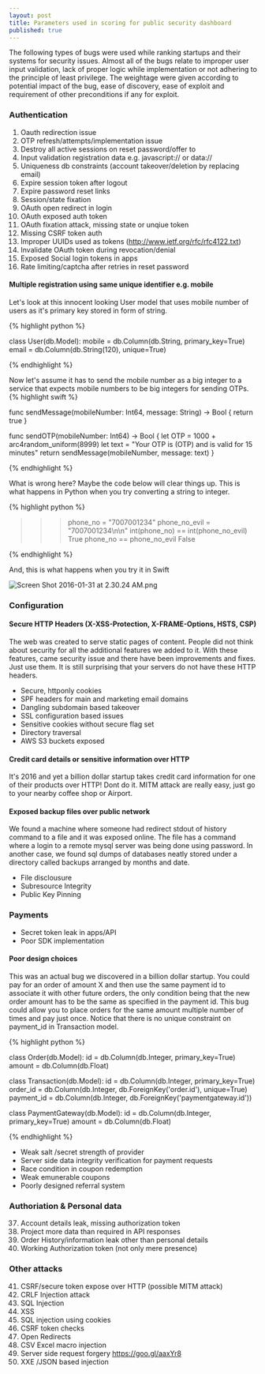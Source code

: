 ```yaml
---
layout: post
title: Parameters used in scoring for public security dashboard
published: true
---
```








The following types of bugs were used while ranking startups and their systems for security issues. Almost all of the bugs relate to improper user input validation, lack of proper logic while implementation or not adhering to the principle of least privilege. The weightage were given according to potential impact of the bug, ease of discovery, ease of exploit and requirement of other preconditions if any for exploit. 

	
### Authentication
1. Oauth redirection issue
2. OTP refresh/attempts/implementation issue
3. Destroy all active sessions on reset password/offer to 
4. Input validation registration data e.g.  javascript:// or data:// 
5. Uniqueness db constraints (account takeover/deletion by replacing email)
6. Expire session token after logout
7. Expire password reset links
8. Session/state fixation
9. OAuth open redirect in login
10. OAuth exposed auth token
11. OAuth fixation attack, missing state or unqiue token
12. Missing CSRF token auth
13. Improper UUIDs used as tokens (http://www.ietf.org/rfc/rfc4122.txt)
14. Invalidate OAuth token during revocation/denial
15. Exposed Social login tokens in apps
16. Rate limiting/captcha after retries in reset password


#### Multiple registration using same unique identifier e.g. mobile

Let's look at this innocent looking User model that uses mobile number of users as it's primary key stored in form of string.

{% highlight python %}

class User(db.Model):
	mobile = db.Column(db.String, primary_key=True)
	email = db.Column(db.String(120), unique=True)

{% endhighlight %}

Now let's assume it has to send the mobile number as a big integer to a service that expects mobile numbers to be big integers for sending OTPs.
{% highlight swift %}

func sendMessage(mobileNumber: Int64, message: String) -> Bool {
    return true
}

func sendOTP(mobileNumber: Int64) -> Bool {
    let OTP = 1000 + arc4random_uniform(8999)
    let text = "Your OTP is \(OTP) and is valid for 15 minutes"
    return sendMessage(mobileNumber, message: text)
}

{% endhighlight %}

What is wrong here? Maybe the code below will clear things up. This is what happens in Python when you try converting a string to integer.

{% highlight python %}

>>> phone_no = "7007001234"
>>> phone_no_evil = "7007001234\n\n"
>>> int(phone_no) == int(phone_no_evil)
True
>>> phone_no == phone_no_evil
False

{% endhighlight %}


And, this is what happens when you try it in Swift

![Screen Shot 2016-01-31 at 2.30.24 AM.png]({{site.baseurl}}/swift.png)


### Configuration

#### Secure HTTP Headers (X-XSS-Protection, X-FRAME-Options, HSTS, CSP)
The web was created to serve static pages of content. People did not think about security for all the additional features we added to it. With these features, came security issue and there have been improvements and fixes. Just use them. It is still surprising that your servers do not have these HTTP headers.

* Secure, httponly cookies
* SPF headers for main and marketing email domains
* Dangling subdomain based takeover
* SSL configuration based issues
* Sensitive cookies without secure flag set
* Directory traversal
* AWS S3 buckets exposed


#### Credit card details or sensitive information over HTTP

It's 2016 and yet a billion dollar startup takes credit card information for one of their products over HTTP! Dont do it. MITM attack are really easy, just go to your nearby coffee shop or Airport.


#### Exposed backup files over public network

We found a machine where someone had redirect stdout of history command to a file and it was exposed online. The file has a command where a login to a remote mysql server was being done using password. In another case, we found sql dumps of databases neatly stored under a directory called backups arranged by months and date.
* File disclousure
* Subresource Integrity
* Public Key Pinning

### Payments

* Secret token leak in apps/API
* Poor SDK implementation

#### Poor design choices

This was an actual bug we discovered in a billion dollar startup. You could pay for an order of amount X and then use the same payment id to associate it with other future orders, the only condition being that the new order amount has to be the same as specified in the payment id. This bug could allow you to place orders for the same amount multiple number of times and pay just once. Notice that there is no unique constraint on payment_id in Transaction model.

{% highlight python %}

class Order(db.Model):
	id = db.Column(db.Integer, primary_key=True)
	amount = db.Column(db.Float)

class Transaction(db.Model):
	id = db.Column(db.Integer, primary_key=True)
	order_id = db.Column(db.Integer, db.ForeignKey('order.id'), unique=True)
	payment_id = db.Column(db.Integer, db.ForeignKey('paymentgateway.id'))

class PaymentGateway(db.Model):
	id = db.Column(db.Integer, primary_key=True)
	amount = db.Column(db.Float)

{% endhighlight %}

* Weak salt /secret strength of provider
* Server side data integrity verification for payment requests
* Race condition in coupon redemption
* Weak emunerable coupons
* Poorly designed referral system

### Authoriation & Personal data 
37. Account details leak, missing authorization token
38. Project more data than required in API responses
39. Order History/information leak other than personal details
40. Working Authorization token (not only mere presence)

### Other attacks
41. CSRF/secure token expose over HTTP (possible MITM attack)
42. CRLF Injection attack
43. SQL Injection
44. XSS
45. SQL injection using cookies
46. CSRF token checks
47. Open Redirects
48. CSV Excel macro injection
49. Server side request forgery  https://goo.gl/aaxYr8
50. XXE /JSON based injection
